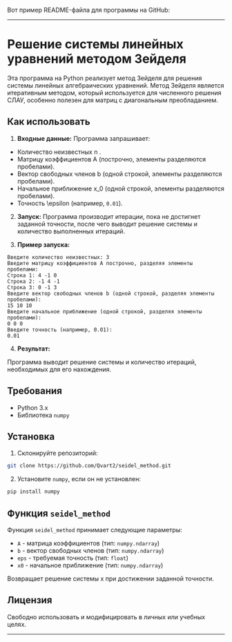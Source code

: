 Вот пример README-файла для программы на GitHub:

---

# Решение системы линейных уравнений методом Зейделя

Эта программа на Python реализует метод Зейделя для решения системы линейных алгебраических уравнений. Метод Зейделя является итеративным методом, который используется для численного решения СЛАУ, особенно полезен для матриц с диагональным преобладанием.

## Как использовать

1. **Входные данные:** Программа запрашивает:
  - Количество неизвестных n .
  - Матрицу коэффициентов A (построчно, элементы разделяются пробелами).
  - Вектор свободных членов b (одной строкой, элементы разделяются пробелами).
  - Начальное приближение x_0 (одной строкой, элементы разделяются пробелами).
  - Точность \epsilon (например, `0.01`).

2. **Запуск:** Программа производит итерации, пока не достигнет заданной точности, после чего выводит решение системы и количество выполненных итераций.

3. **Пример запуска:**

  ```
  Введите количество неизвестных: 3
  Введите матрицу коэффициентов A построчно, разделяя элементы пробелами:
  Строка 1: 4 -1 0
  Строка 2: -1 4 -1
  Строка 3: 0 -1 3
  Введите вектор свободных членов b (одной строкой, разделяя элементы пробелами):
  15 10 10
  Введите начальное приближение (одной строкой, разделяя элементы пробелами):
  0 0 0
  Введите точность (например, 0.01):
  0.01
  ```

4. **Результат:**

  Программа выводит решение системы и количество итераций, необходимых для его нахождения.

## Требования

- Python 3.x
- Библиотека `numpy`

## Установка

1. Склонируйте репозиторий:
  ```bash
  git clone https://github.com/Qvart2/seidel_method.git
  ```
2. Установите `numpy`, если он не установлен:
  ```bash
  pip install numpy
  ```

## Функция `seidel_method`

Функция `seidel_method` принимает следующие параметры:
- `A` - матрица коэффициентов (тип: `numpy.ndarray`)
- `b` - вектор свободных членов (тип: `numpy.ndarray`)
- `eps` - требуемая точность (тип: `float`)
- `x0` - начальное приближение (тип: `numpy.ndarray`)

Возвращает решение системы x при достижении заданной точности.

## Лицензия

Свободно использовать и модифицировать в личных или учебных целях.

---
